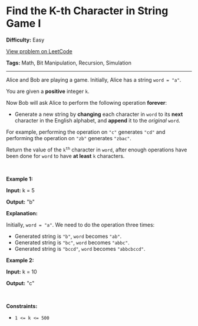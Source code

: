 # Find the K-th Character in String Game I

**Difficulty:** Easy

[View problem on LeetCode](https://leetcode.com/problems/find-the-k-th-character-in-string-game-i/)

**Tags:** Math, Bit Manipulation, Recursion, Simulation

---

<p>Alice and Bob are playing a game. Initially, Alice has a string <code>word = &quot;a&quot;</code>.</p>

<p>You are given a <strong>positive</strong> integer <code>k</code>.</p>

<p>Now Bob will ask Alice to perform the following operation <strong>forever</strong>:</p>

<ul>
	<li>Generate a new string by <strong>changing</strong> each character in <code>word</code> to its <strong>next</strong> character in the English alphabet, and <strong>append</strong> it to the <em>original</em> <code>word</code>.</li>
</ul>

<p>For example, performing the operation on <code>&quot;c&quot;</code> generates <code>&quot;cd&quot;</code> and performing the operation on <code>&quot;zb&quot;</code> generates <code>&quot;zbac&quot;</code>.</p>

<p>Return the value of the <code>k<sup>th</sup></code> character in <code>word</code>, after enough operations have been done for <code>word</code> to have <strong>at least</strong> <code>k</code> characters.</p>

<p>&nbsp;</p>
<p><strong class="example">Example 1:</strong></p>

<div class="example-block">
<p><strong>Input:</strong> <span class="example-io">k = 5</span></p>

<p><strong>Output:</strong> <span class="example-io">&quot;b&quot;</span></p>

<p><strong>Explanation:</strong></p>

<p>Initially, <code>word = &quot;a&quot;</code>. We need to do the operation three times:</p>

<ul>
	<li>Generated string is <code>&quot;b&quot;</code>, <code>word</code> becomes <code>&quot;ab&quot;</code>.</li>
	<li>Generated string is <code>&quot;bc&quot;</code>, <code>word</code> becomes <code>&quot;abbc&quot;</code>.</li>
	<li>Generated string is <code>&quot;bccd&quot;</code>, <code>word</code> becomes <code>&quot;abbcbccd&quot;</code>.</li>
</ul>
</div>

<p><strong class="example">Example 2:</strong></p>

<div class="example-block">
<p><strong>Input:</strong> <span class="example-io">k = 10</span></p>

<p><strong>Output:</strong> <span class="example-io">&quot;c&quot;</span></p>
</div>

<p>&nbsp;</p>
<p><strong>Constraints:</strong></p>

<ul>
	<li><code>1 &lt;= k &lt;= 500</code></li>
</ul>
